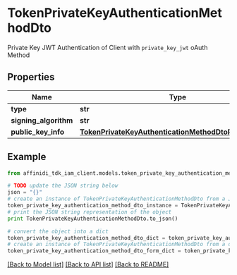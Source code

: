 # TokenPrivateKeyAuthenticationMethodDto

Private Key JWT Authentication of Client with `private_key_jwt` oAuth Method

## Properties

| Name                  | Type                                                                                                              | Description | Notes |
| --------------------- | ----------------------------------------------------------------------------------------------------------------- | ----------- | ----- |
| **type**              | **str**                                                                                                           |             |
| **signing_algorithm** | **str**                                                                                                           |             |
| **public_key_info**   | [**TokenPrivateKeyAuthenticationMethodDtoPublicKeyInfo**](TokenPrivateKeyAuthenticationMethodDtoPublicKeyInfo.md) |             |

## Example

```python
from affinidi_tdk_iam_client.models.token_private_key_authentication_method_dto import TokenPrivateKeyAuthenticationMethodDto

# TODO update the JSON string below
json = "{}"
# create an instance of TokenPrivateKeyAuthenticationMethodDto from a JSON string
token_private_key_authentication_method_dto_instance = TokenPrivateKeyAuthenticationMethodDto.from_json(json)
# print the JSON string representation of the object
print TokenPrivateKeyAuthenticationMethodDto.to_json()

# convert the object into a dict
token_private_key_authentication_method_dto_dict = token_private_key_authentication_method_dto_instance.to_dict()
# create an instance of TokenPrivateKeyAuthenticationMethodDto from a dict
token_private_key_authentication_method_dto_form_dict = token_private_key_authentication_method_dto.from_dict(token_private_key_authentication_method_dto_dict)
```

[[Back to Model list]](../README.md#documentation-for-models) [[Back to API list]](../README.md#documentation-for-api-endpoints) [[Back to README]](../README.md)
